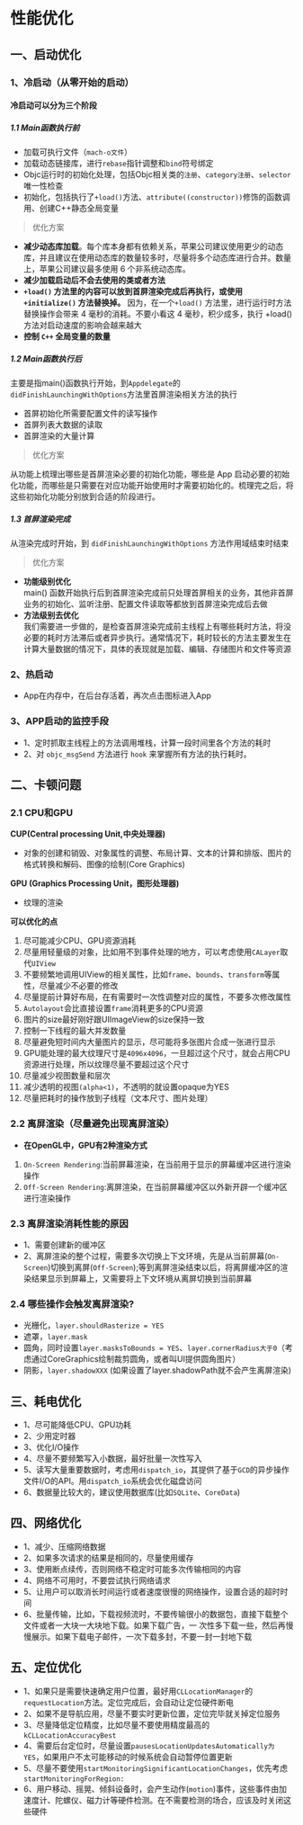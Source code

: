 # 性能优化

## 一、启动优化

### 1、冷启动（从零开始的启动）

#### 冷启动可以分为三个阶段

##### 1.1 Main函数执行前

- 加载可执行文件（`mach-o文件`）
- 加载动态链接库，进行`rebase`指针调整和`bind`符号绑定
- Objc运行时的初始化处理，包括Objc相关类的`注册`、`category注册`、`selector`唯一性检查
- 初始化，包括执行了`+load()`方法、`attribute((constructor))`修饰的函数调用、创建C++静态全局变量

> 优化方案

- **减少动态库加载**。每个库本身都有依赖关系，苹果公司建议使用更少的动态库，并且建议在使用动态库的数量较多时，尽量将多个动态库进行合并。数量上，苹果公司建议最多使用 6 个非系统动态库。
- **减少加载启动后不会去使用的类或者方法**
- **`+load()` 方法里的内容可以放到首屏渲染完成后再执行，或使用 `+initialize()` 方法替换掉。** 因为，在一个`+load()` 方法里，进行运行时方法替换操作会带来 4 毫秒的消耗。不要小看这 4 毫秒，积少成多，执行 +load() 方法对启动速度的影响会越来越大
- **控制 `C++` 全局变量的数量**

##### 1.2 Main函数执行后

主要是指main()函数执行开始，到`Appdelegate`的`didFinishLaunchingWithOptions`方法里首屏渲染相关方法的执行

- 首屏初始化所需要配置文件的读写操作
- 首屏列表大数据的读取
- 首屏渲染的大量计算

> 优化方案

从功能上梳理出哪些是首屏渲染必要的初始化功能，哪些是 App 启动必要的初始化功能，而哪些是只需要在对应功能开始使用时才需要初始化的。梳理完之后，将这些初始化功能分别放到合适的阶段进行。

##### 1.3 首屏渲染完成

从渲染完成时开始，到 `didFinishLaunchingWithOptions` 方法作用域结束时结束

> 优化方案

- **功能级别优化**  
   main() 函数开始执行后到首屏渲染完成前只处理首屏相关的业务，其他非首屏业务的初始化、监听注册、配置文件读取等都放到首屏渲染完成后去做
- **方法级别去优化**  
   我们需要进一步做的，是检查首屏渲染完成前主线程上有哪些耗时方法，将没必要的耗时方法滞后或者异步执行。通常情况下，耗时较长的方法主要发生在计算大量数据的情况下，具体的表现就是加载、编辑、存储图片和文件等资源

### 2、热启动

- App在内存中，在后台存活着，再次点击图标进入App

### 3、APP启动的监控手段

- 1、定时抓取主线程上的方法调用堆栈，计算一段时间里各个方法的耗时
- 2、对 `objc_msgSend` 方法进行 `hook` 来掌握所有方法的执行耗时。

## 二、卡顿问题

### 2.1 CPU和GPU

**CUP(Central processing Unit,中央处理器)**

- 对象的创建和销毁、对象属性的调整、布局计算、文本的计算和排版、图片的格式转换和解码、图像的绘制(Core Graphics)

**GPU (Graphics Processing Unit，图形处理器)**

- 纹理的渲染

**可以优化的点**

1. 尽可能减少CPU、GPU资源消耗
2. 尽量用轻量级的对象，比如用不到事件处理的地方，可以考虑使用`CALayer`取代`UIView`
3. 不要频繁地调用UIView的相关属性，比如`frame`、`bounds`、`transform`等属性，尽量减少不必要的修改
4. 尽量提前计算好布局，在有需要时一次性调整对应的属性，不要多次修改属性
5. `Autolayout`会比直接设置`frame`消耗更多的CPU资源
6. 图片的size最好刚好跟UIImageView的size保持一致
7. 控制一下线程的最大并发数量
8. 尽量避免短时间内大量图片的显示，尽可能将多张图片合成一张进行显示
9. GPU能处理的最大纹理尺寸是`4096x4096`，一旦超过这个尺寸，就会占用CPU资源进行处理，所以纹理尽量不要超过这个尺寸
10. 尽量减少视图数量和层次
11. 减少透明的视图`(alpha<1)`，不透明的就设置opaque为YES
12. 尽量把耗时的操作放到子线程（文本尺寸、图片处理）

### 2.2 离屏渲染（尽量避免出现离屏渲染）

- **在OpenGL中，GPU有2种渲染方式**

1. `On-Screen Rendering`:当前屏幕渲染，在当前用于显示的屏幕缓冲区进行渲染操作
2. `Off-Screen Rendering`:离屏渲染，在当前屏幕缓冲区以外新开辟一个缓冲区进行渲染操作

### 2.3 离屏渲染消耗性能的原因

- 1、需要创建新的缓冲区
- 2、离屏渲染的整个过程，需要多次切换上下文环境，先是从当前屏幕(`On-Screen`)切换到离屏(`Off-Screen`);等到离屏渲染结束以后，将离屏缓冲区的渲染结果显示到屏幕上，又需要将上下文环境从离屏切换到当前屏幕

### 2.4 哪些操作会触发离屏渲染?

- 光栅化，`layer.shouldRasterize = YES`
- 遮罩，`layer.mask`
- 圆角，同时设置`layer.masksToBounds = YES`、`layer.cornerRadius大于0`（考虑通过CoreGraphics绘制裁剪圆角，或者叫UI提供圆角图片）
- 阴影，`layer.shadowXXX` (如果设置了layer.shadowPath就不会产生离屏渲染)

## 三、耗电优化

- 1、尽可能降低CPU、GPU功耗
- 2、少用定时器
- 3、优化I/O操作
- 4、尽量不要频繁写入小数据，最好批量一次性写入
- 5、读写大量重要数据时，考虑用`dispatch_io`，其提供了基于`GCD`的异步操作文件I/O的API。用`dispatch_io`系统会优化磁盘访问
- 6、数据量比较大的，建议使用数据库(比如`SQLite`、`CoreData`)

## 四、网络优化

- 1、减少、压缩网络数据
- 2、如果多次请求的结果是相同的，尽量使用缓存
- 3、使用断点续传，否则网络不稳定时可能多次传输相同的内容
- 4、网络不可用时，不要尝试执行网络请求
- 5、让用户可以取消长时间运行或者速度很慢的网络操作，设置合适的超时时间
- 6、批量传输，比如，下载视频流时，不要传输很小的数据包，直接下载整个文件或者一大块一大块地下载。如果下载广告，一 次性多下载一些，然后再慢慢展示。如果下载电子邮件，一次下载多封，不要一封一封地下载

## 五、定位优化

- 1、如果只是需要快速确定用户位置，最好用`CLLocationManager`的`requestLocation`方法。定位完成后，会自动让定位硬件断电
- 2、如果不是导航应用，尽量不要实时更新位置，定位完毕就关掉定位服务
- 3、尽量降低定位精度，比如尽量不要使用精度最高的`kCLLocationAccuracyBest`
- 4、需要后台定位时，尽量设置`pausesLocationUpdatesAutomatically为YES`，如果用户不太可能移动的时候系统会自动暂停位置更新
- 5、尽量不要使用`startMonitoringSignificantLocationChanges`，优先考虑`startMonitoringForRegion:`
- 6、用户移动、摇晃、倾斜设备时，会产生动作(`motion`)事件，这些事件由加速度计、陀螺仪、磁力计等硬件检测。在不需要检测的场合，应该及时关闭这些硬件



